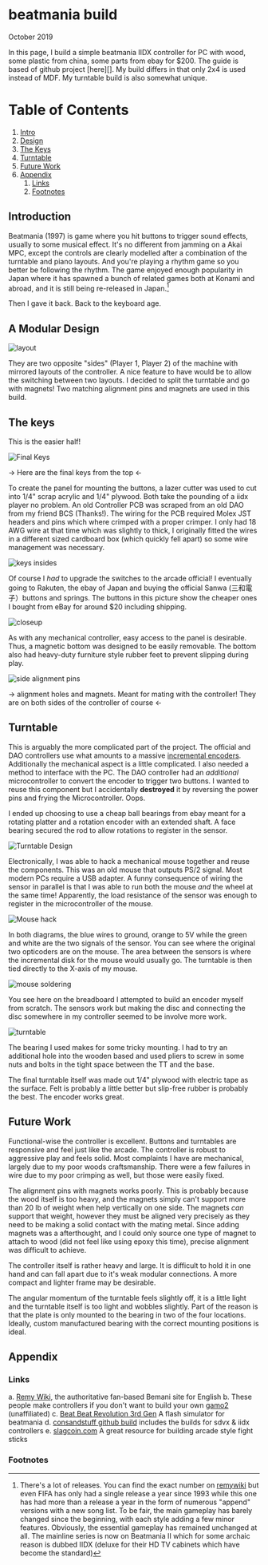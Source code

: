 # beatmania build

October 2019

In this page, I build a simple beatmania IIDX controller for PC with wood, some plastic from
china, some parts from ebay for $200. The guide is based of github project [here][]. My
build differs in that only 2x4 is used instead of MDF. My turntable build is also somewhat
unique.

# Table of Contents
1. [Intro](#Introduction)
2. [Design](#A-Modular-Design)
3. [The Keys](#The-Keys)
4. [Turntable](#Turntable)
4. [Future Work](#Future-Work)
5. [Appendix](#append)
	1. [Links](#links)
	2. [Footnotes](#footnotes)

## Introduction

Beatmania (1997) is game where you hit buttons to trigger sound effects, usually to some musical
effect. It's no different from jamming on a Akai MPC, except the controls are clearly
modelled after a combination of the turntable and piano layouts. And you're playing a
rhythm game so you better be following the rhythm. The game enjoyed enough popularity in
Japan where it has spawned a bunch of related games both at Konami and abroad, and it is
still being re-released in Japan.[^1]

Then I gave it back. Back to the keyboard age.

## A Modular Design

![layout](./img/iidxlayout.gif)

They are two opposite "sides" (Player 1, Player 2) of the machine with mirrored layouts of
the controller. A nice feature to have would be to allow the switching between two
layouts. I decided to split the turntable and go with magnets! Two matching alignment pins
and magnets are used in this build.

## The keys 
This is the easier half!

![Final Keys](./img/iidxkeystop.jpg)

-> Here are the final keys from the top <-

To create the panel for mounting the buttons, a lazer cutter was used to cut into 1/4"
scrap acrylic and 1/4" plywood. Both take the pounding of a iidx player no problem.
An old Controller PCB was scraped from an old DAO from my
friend BCS (Thanks!). The wiring for the PCB required Molex JST headers and pins which
where crimped with a proper crimper. I only had 18 AWG wire at that time which was
slightly to thick, I originally fitted the wires in a different sized cardboard box (which
quickly fell apart) so some wire management was necessary. 

![keys insides](./img/iidxkeysinner.jpg)

Of course I *had* to upgrade the switches to the arcade official! I eventually going to
Rakuten, the ebay of Japan and buying the official Sanwa (三和電子）buttons and springs.
The buttons in this picture show the cheaper ones I bought from eBay for around $20 including
shipping. 

![closeup](./img/iidxkeyscloseup.jpg)

As with any mechanical controller, easy access to the panel is desirable. Thus, a magnetic
bottom was designed to be easily removable. The bottom also had heavy-duty furniture style
rubber feet to prevent slipping during play. 

![side alignment pins](./img/iidxkeysside.jpg)

-> alignment holes and magnets. Meant for mating with the controller! They are on both
sides of the controller of course <-

## Turntable

This is arguably the more complicated part of the project. The official and DAO
controllers use what amounts to a massive [incremental encoders][6]. Additionally the
mechanical aspect is a little complicated. I also needed a method to interface with the
PC. The DAO controller had an *additional* microcontroller to convert the encoder to
trigger two buttons. I wanted to reuse this component but I accidentally **destroyed** it
by reversing the power pins and frying the Microcontroller. Oops. 

I ended up choosing to use a cheap ball bearings from ebay meant for a rotating platter
and a rotation encoder with an extended shaft. A face bearing secured the rod to allow
rotations to register in the sensor.

![Turntable Design](./img/iidxdesign.jpg)

Electronically, I was able to hack a mechanical mouse together and reuse the components.
This was an old mouse that outputs PS/2 signal. Most modern PCs require a USB adapter. A
funny consequence of wiring the sensor in parallel is that I was able to run both the
mouse *and* the wheel at the same time! Apparently, the load resistance of the sensor was
enough to register in the microcontroller of the mouse.

![Mouse hack](./img/iidxmouseinternals.jpg)

In both diagrams, the blue wires to ground, orange to 5V while the green and white are the
two signals of the sensor. You can see where the original two opticoders are on the mouse.
The area between the sensors is where the incremental disk for the mouse would usually go. 
The turntable is then tied directly to the X-axis of my mouse. 

![mouse soldering](./img/iidxmousesoldering.jpg)

You see here on the breadboard I attempted to build an encoder myself from scratch. The
sensors work but making the disc and connecting the disc somewhere in my controller seemed
to be involve more work.

![turntable](./img/iidxturntable.jpg)

The bearing I used makes for some tricky mounting. I had to try an additional hole into
the wooden based and used pliers to screw in some nuts and bolts in the tight space
between the TT and the base.

The final turntable itself was made out 1/4" plywood with electric tape as the surface.
Felt is probably a little better but slip-free rubber is probably the best. The encoder
works great.

## Future Work

Functional-wise the controller is excellent. Buttons and turntables are responsive and
feel just like the arcade. The controller is robust to aggressive play and feels solid.
Most complaints I have are mechanical, largely due to my poor woods craftsmanship. There
were a few failures in wire due to my poor crimping as well, but those were easily fixed.

The alignment pins with magnets works poorly. This is probably because the wood itself is
too heavy, and the magnets simply can't support more than 20 lb of weight when help
vertically on one side.  The magnets *can* support that weight, however they must be
aligned very precisely as they need to be making a solid contact with the mating metal.
Since adding magnets was a afterthought, and I could only source one type of magnet to
attach to wood (did not feel like using epoxy this time), precise alignment was difficult
to achieve.

The controller itself is rather heavy and large. It is difficult to hold it in one hand
and can fall apart due to it's weak modular connections. A more compact and lighter frame
may be desirable. 

The angular momentum of the turntable feels slightly off, it is a little
light and the turntable itself is too light and wobbles slightly. Part of the reason is
that the plate is only mounted to the bearing in two of the four locations. Ideally,
custom manufactured bearing with the correct mounting positions is ideal.

## Appendix

### Links

a. [Remy Wiki][1], the authoritative fan-based Bemani site for English 
b. These people make controllers if you don't want to build your own [gamo2][2]
(unaffiliated)
c. [Beat Beat Revolution 3rd Gen][3] A flash simulator for beatmania
d. [consandstuff github build][4] includes the builds for sdvx & iidx controllers
e. [slagcoin.com][5] A great resource for building arcade style fight sticks 

[1]: https://remywiki.com/Main_Page "Remy Wiki"
[2]: https://www.gamo2.com
[3]: http://bbr.eucaly.net/bbr3rd/bbr3rd/x2.html  
[4]: https://github.com/consandstuff/consandstuff.github.io/blob/master/rhythmcons/beatmania-iidx/iidx-small/index.md 
[5]: https://www.slagcoin.com/joystick/introduction.html
[6]: https://en.wikipedia.org/wiki/Incremental_encoder

### Footnotes

[^1]: There's a lot of releases. You can find the exact number on [remywiki][1] but even
      FIFA has only had a single release a year since 1993 while this one has had more than a
      release a year in the form of numerous "append" versions with a new song list. To be
      fair, the main gameplay has barely changed since the beginning, with each style adding a
      few minor features. Obviously, the essential gameplay has remained unchanged at all.
      The mainline series is now on Beatmania II which for some archaic reason is dubbed
      IIDX (deluxe for their HD TV cabinets which have become the standard)
